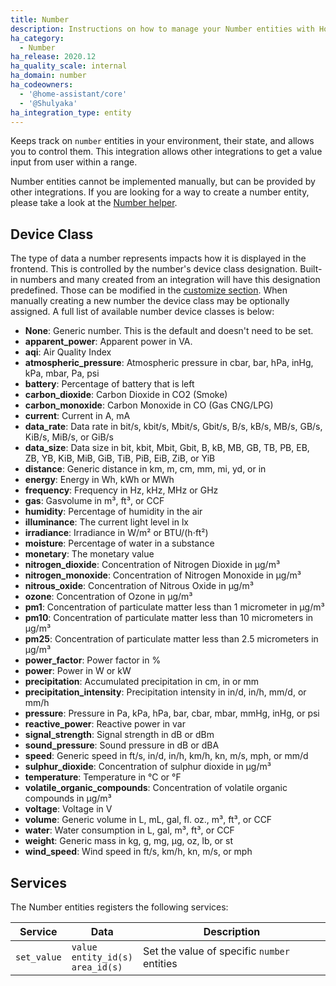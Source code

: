 ```yaml
---
title: Number
description: Instructions on how to manage your Number entities with Home Assistant.
ha_category:
  - Number
ha_release: 2020.12
ha_quality_scale: internal
ha_domain: number
ha_codeowners:
  - '@home-assistant/core'
  - '@Shulyaka'
ha_integration_type: entity
---
```


Keeps track on `number` entities in your environment, their state, and allows you to control them. This integration allows other integrations to get a value input from user within a range.

Number entities cannot be implemented manually, but can be provided by other
integrations. If you are looking for a way to create a number entity,
please take a look at the [Number helper](/integrations/input_number).

## Device Class

The type of data a number represents impacts how it is displayed in the frontend. This is controlled by the number's device class designation. Built-in numbers and many created from an integration will have this designation predefined. Those can be modified in the [customize section](/docs/configuration/customizing-devices/). When manually creating a new number the device class may be optionally assigned. A full list of available number device classes is below:

- **None**: Generic number. This is the default and doesn't need to be set.
- **apparent_power**: Apparent power in VA.
- **aqi**: Air Quality Index
- **atmospheric_pressure**: Atmospheric pressure in cbar, bar, hPa, inHg, kPa, mbar, Pa, psi
- **battery**: Percentage of battery that is left
- **carbon_dioxide**: Carbon Dioxide in CO2 (Smoke)
- **carbon_monoxide**: Carbon Monoxide in CO (Gas CNG/LPG)
- **current**: Current in A, mA
- **data_rate**: Data rate in bit/s, kbit/s, Mbit/s, Gbit/s, B/s, kB/s, MB/s, GB/s, KiB/s, MiB/s, or GiB/s
- **data_size**: Data size in bit, kbit, Mbit, Gbit, B, kB, MB, GB, TB, PB, EB, ZB, YB, KiB, MiB, GiB, TiB, PiB, EiB, ZiB, or YiB
- **distance**: Generic distance in km, m, cm, mm, mi, yd, or in
- **energy**: Energy in Wh, kWh or MWh
- **frequency**: Frequency in Hz, kHz, MHz or GHz
- **gas**: Gasvolume in m³, ft³, or CCF
- **humidity**: Percentage of humidity in the air
- **illuminance**: The current light level in lx
- **irradiance**: Irradiance in W/m² or BTU/(h⋅ft²)
- **moisture**: Percentage of water in a substance
- **monetary**: The monetary value
- **nitrogen_dioxide**: Concentration of Nitrogen Dioxide in µg/m³
- **nitrogen_monoxide**: Concentration of Nitrogen Monoxide in µg/m³
- **nitrous_oxide**: Concentration of Nitrous Oxide in µg/m³
- **ozone**: Concentration of Ozone in µg/m³
- **pm1**: Concentration of particulate matter less than 1 micrometer in µg/m³
- **pm10**: Concentration of particulate matter less than 10 micrometers in µg/m³
- **pm25**: Concentration of particulate matter less than 2.5 micrometers in µg/m³
- **power_factor**: Power factor in %
- **power**: Power in W or kW
- **precipitation**: Accumulated precipitation in cm, in or mm
- **precipitation_intensity**: Precipitation intensity in in/d, in/h, mm/d, or mm/h
- **pressure**: Pressure in Pa, kPa, hPa, bar, cbar, mbar, mmHg, inHg, or psi
- **reactive_power**: Reactive power in var
- **signal_strength**: Signal strength in dB or dBm
- **sound_pressure**: Sound pressure in dB or dBA
- **speed**: Generic speed in ft/s, in/d, in/h, km/h, kn, m/s, mph, or mm/d
- **sulphur_dioxide**: Concentration of sulphur dioxide in µg/m³
- **temperature**: Temperature in °C or °F
- **volatile_organic_compounds**: Concentration of volatile organic compounds in µg/m³
- **voltage**: Voltage in V
- **volume**: Generic volume in L, mL, gal, fl. oz., m³, ft³, or CCF
- **water**: Water consumption in L, gal, m³, ft³, or CCF
- **weight**: Generic mass in kg, g, mg, µg, oz, lb, or st
- **wind_speed**: Wind speed in ft/s, km/h, kn, m/s, or mph
 
## Services

The Number entities registers the following services:

| Service | Data | Description |
| ------- | ---- | ----------- |
| `set_value` | `value`<br>`entity_id(s)`<br>`area_id(s)` | Set the value of specific `number` entities
